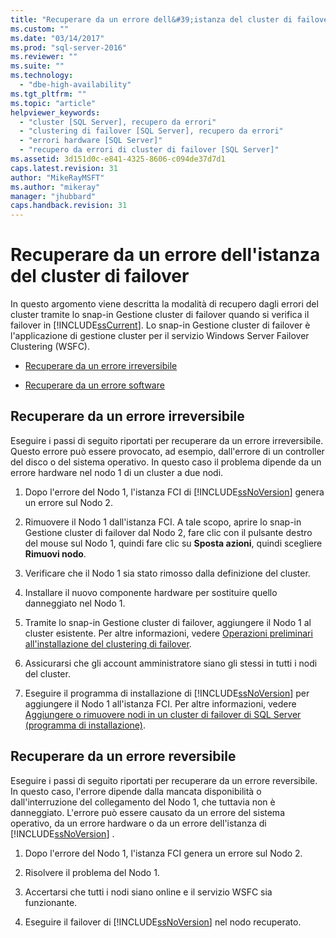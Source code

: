 ```yaml
---
title: "Recuperare da un errore dell&#39;istanza del cluster di failover | Microsoft Docs"
ms.custom: ""
ms.date: "03/14/2017"
ms.prod: "sql-server-2016"
ms.reviewer: ""
ms.suite: ""
ms.technology: 
  - "dbe-high-availability"
ms.tgt_pltfrm: ""
ms.topic: "article"
helpviewer_keywords: 
  - "cluster [SQL Server], recupero da errori"
  - "clustering di failover [SQL Server], recupero da errori"
  - "errori hardware [SQL Server]"
  - "recupero da errori di cluster di failover [SQL Server]"
ms.assetid: 3d151d0c-e841-4325-8606-c094de37d7d1
caps.latest.revision: 31
author: "MikeRayMSFT"
ms.author: "mikeray"
manager: "jhubbard"
caps.handback.revision: 31
---
```

# Recuperare da un errore dell&#39;istanza del cluster di failover
  In questo argomento viene descritta la modalità di recupero dagli errori del cluster tramite lo snap-in Gestione cluster di failover quando si verifica il failover in [!INCLUDE[ssCurrent](../../../includes/sscurrent-md.md)]. Lo snap-in Gestione cluster di failover è l'applicazione di gestione cluster per il servizio Windows Server Failover Clustering (WSFC).  
  
-   [Recuperare da un errore irreversibile](#Scenario1)  
  
-   [Recuperare da un errore software](#Scenario2)  
  
##  <a name="Scenario1"></a> Recuperare da un errore irreversibile  
 Eseguire i passi di seguito riportati per recuperare da un errore irreversibile. Questo errore può essere provocato, ad esempio, dall'errore di un controller del disco o del sistema operativo. In questo caso il problema dipende da un errore hardware nel nodo 1 di un cluster a due nodi.  
  
1.  Dopo l'errore del Nodo 1, l'istanza FCI di [!INCLUDE[ssNoVersion](../../../includes/ssnoversion-md.md)] genera un errore sul Nodo 2.  
  
2.  Rimuovere il Nodo 1 dall'istanza FCI. A tale scopo, aprire lo snap-in Gestione cluster di failover dal Nodo 2, fare clic con il pulsante destro del mouse sul Nodo 1, quindi fare clic su **Sposta azioni**, quindi scegliere **Rimuovi nodo**.  
  
3.  Verificare che il Nodo 1 sia stato rimosso dalla definizione del cluster.  
  
4.  Installare il nuovo componente hardware per sostituire quello danneggiato nel Nodo 1.  
  
5.  Tramite lo snap-in Gestione cluster di failover, aggiungere il Nodo 1 al cluster esistente. Per altre informazioni, vedere [Operazioni preliminari all'installazione del clustering di failover](../../../sql-server/failover-clusters/install/before-installing-failover-clustering.md).  
  
6.  Assicurarsi che gli account amministratore siano gli stessi in tutti i nodi del cluster.  
  
7.  Eseguire il programma di installazione di [!INCLUDE[ssNoVersion](../../../includes/ssnoversion-md.md)] per aggiungere il Nodo 1 all'istanza FCI. Per altre informazioni, vedere [Aggiungere o rimuovere nodi in un cluster di failover di SQL Server &#40;programma di installazione&#41;](../../../sql-server/failover-clusters/install/add-or-remove-nodes-in-a-sql-server-failover-cluster-setup.md).  
  
##  <a name="Scenario2"></a> Recuperare da un errore reversibile  
 Eseguire i passi di seguito riportati per recuperare da un errore reversibile. In questo caso, l'errore dipende dalla mancata disponibilità o dall'interruzione del collegamento del Nodo 1, che tuttavia non è danneggiato. L'errore può essere causato da un errore del sistema operativo, da un errore hardware o da un errore dell'istanza di [!INCLUDE[ssNoVersion](../../../includes/ssnoversion-md.md)] .  
  
1.  Dopo l'errore del Nodo 1, l'istanza FCI genera un errore sul Nodo 2.  
  
2.  Risolvere il problema del Nodo 1.  
  
3.  Accertarsi che tutti i nodi siano online e il servizio WSFC sia funzionante.  
  
4.  Eseguire il failover di [!INCLUDE[ssNoVersion](../../../includes/ssnoversion-md.md)] nel nodo recuperato.  
  
  